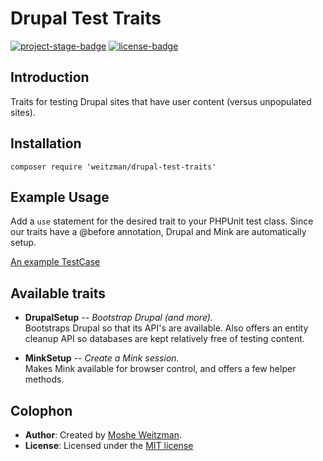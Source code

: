 # Drupal Test Traits

[![project-stage-badge]][project-stage-page]
[![license-badge]][mit]

## Introduction

Traits for testing Drupal sites that have user content (versus unpopulated sites).

## Installation

    composer require 'weitzman/drupal-test-traits'

## Example Usage

Add a `use` statement for the desired trait to your PHPUnit test class. Since our
traits have a @before annotation, Drupal and Mink are automatically setup. 

[An example TestCase](./ExampleTestCase.php)

## Available traits

- **DrupalSetup** -- _Bootstrap Drupal (and more)._  
  Bootstraps Drupal so that its API's are available. Also offers an entity cleanup
  API so databases are kept relatively free of testing content.

- **MinkSetup** -- _Create a Mink session._  
  Makes Mink available for browser control, and offers a few helper methods.


## Colophon

- **Author**: Created by [Moshe Weitzman](http://weitzman.github.io).
- **License**: Licensed under the [MIT license][mit]

[mit]: ./LICENSE.md
[license-badge]: https://img.shields.io/badge/License-MIT-blue.svg
[project-stage-badge]: http://img.shields.io/badge/Project%20Stage-Development-yellowgreen.svg
[project-stage-page]: http://bl.ocks.org/potherca/raw/a2ae67caa3863a299ba0/
